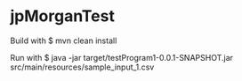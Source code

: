 # jpMorganTest

Build with 
$ mvn clean install

Run with 
$ java -jar target/testProgram1-0.0.1-SNAPSHOT.jar src/main/resources/sample_input_1.csv
